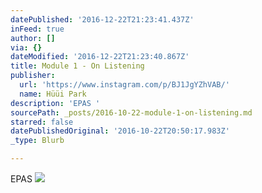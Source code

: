 ```yaml
---
datePublished: '2016-12-22T21:23:41.437Z'
inFeed: true
author: []
via: {}
dateModified: '2016-12-22T21:23:40.867Z'
title: Module 1 - On Listening
publisher:
  url: 'https://www.instagram.com/p/BJ1JgYZhVAB/'
  name: Hüüi Park
description: 'EPAS '
sourcePath: _posts/2016-10-22-module-1-on-listening.md
starred: false
datePublishedOriginal: '2016-10-22T20:50:17.983Z'
_type: Blurb

---
```

EPAS ![](https://the-grid-user-content.s3-us-west-2.amazonaws.com/71fe06f6-d3d7-43d3-b8a6-ff466f13db87.jpg)